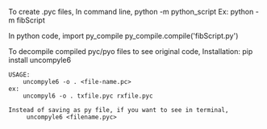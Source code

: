 To create .pyc files, 
    In command line,
          python -m python_script
      Ex: python -m fibScript

In python code, 
    import py_compile
    py_compile.compile('fibScript.py')   


To decompile compiled pyc/pyo files to see original code, 
    Installation:
        pip install uncompyle6
    
    USAGE:
        uncompyle6 -o . <file-name.pc> 
    ex:
        uncompyl6 -o . txfile.pyc rxfile.pyc

    Instead of saving as py file, if you want to see in terminal,
         uncompyle6 <filename.pyc>